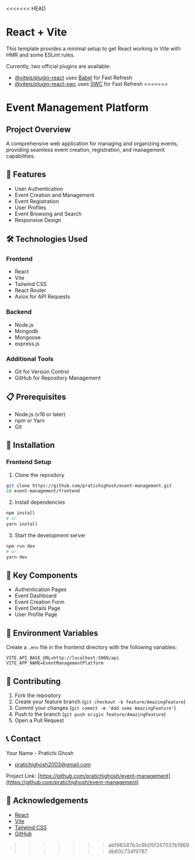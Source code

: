 <<<<<<< HEAD
# React + Vite

This template provides a minimal setup to get React working in Vite with HMR and some ESLint rules.

Currently, two official plugins are available:

- [@vitejs/plugin-react](https://github.com/vitejs/vite-plugin-react/blob/main/packages/plugin-react/README.md) uses [Babel](https://babeljs.io/) for Fast Refresh
- [@vitejs/plugin-react-swc](https://github.com/vitejs/vite-plugin-react-swc) uses [SWC](https://swc.rs/) for Fast Refresh
=======
# Event Management Platform

## Project Overview
A comprehensive web application for managing and organizing events, providing seamless event creation, registration, and management capabilities.

## 🚀 Features
- User Authentication
- Event Creation and Management
- Event Registration
- User Profiles
- Event Browsing and Search
- Responsive Design

## 🛠 Technologies Used

### Frontend
- React
- Vite
- Tailwind CSS
- React Router
- Axios for API Requests

### Backend
- Node.js
- Mongodb
- Mongoose
- express.js

### Additional Tools
- Git for Version Control
- GitHub for Repository Management

## 📋 Prerequisites
- Node.js (v16 or later)
- npm or Yarn
- Git

## 🔧 Installation

### Frontend Setup
1. Clone the repository
```bash
git clone https://github.com/pratichighosh/event-management.git
cd event-management/frontend
```

2. Install dependencies
```bash
npm install
# or
yarn install
```

3. Start the development server
```bash
npm run dev
# or
yarn dev
```

## 🌟 Key Components
- Authentication Pages
- Event Dashboard
- Event Creation Form
- Event Details Page
- User Profile Page

## 🔐 Environment Variables
Create a `.env` file in the frontend directory with the following variables:
```
VITE_API_BASE_URL=http://localhost:5000/api
VITE_APP_NAME=EventManagementPlatform
```

## 🤝 Contributing
1. Fork the repository
2. Create your feature branch (`git checkout -b feature/AmazingFeature`)
3. Commit your changes (`git commit -m 'Add some AmazingFeature'`)
4. Push to the branch (`git push origin feature/AmazingFeature`)
5. Open a Pull Request


## 📞 Contact
Your Name - Pratichi Ghosh
- pratichighosh2003@gmail.com

Project Link: [https://github.com/pratichighosh/event-management](https://github.com/pratichighosh/event-management)

## 🙏 Acknowledgements
- [React](https://reactjs.org/)
- [Vite](https://vitejs.dev/)
- [Tailwind CSS](https://tailwindcss.com/)
- [GitHub](https://github.com)
>>>>>>> abf96347b3c9b05f247037b1969db60c734f9787
